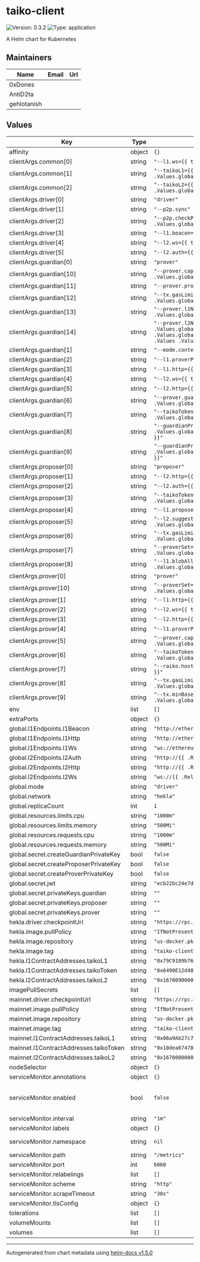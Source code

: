 # taiko-client

![Version: 0.3.2](https://img.shields.io/badge/Version-0.3.2-informational?style=flat-square) ![Type: application](https://img.shields.io/badge/Type-application-informational?style=flat-square)

A Helm chart for Kubernetes

## Maintainers

| Name | Email | Url |
| ---- | ------ | --- |
| 0xDones |  |  |
| AntiD2ta |  |  |
| gehlotanish |  |  |

## Values

| Key | Type | Default | Description |
|-----|------|---------|-------------|
| affinity | object | `{}` |  |
| clientArgs.common[0] | string | `"--l1.ws={{ tpl .Values.global.l1Endpoints.l1Ws . }}"` |  |
| clientArgs.common[1] | string | `"--taikoL1={{ (index .Values .Values.global.network).l1ContractAddresses.taikoL1 }}"` |  |
| clientArgs.common[2] | string | `"--taikoL2={{ (index .Values .Values.global.network).l2ContractAddresses.taikoL2 }}"` |  |
| clientArgs.driver[0] | string | `"driver"` |  |
| clientArgs.driver[1] | string | `"--p2p.sync"` |  |
| clientArgs.driver[2] | string | `"--p2p.checkPointSyncUrl={{ (index .Values .Values.global.network).driver.checkpointUrl }}"` |  |
| clientArgs.driver[3] | string | `"--l1.beacon={{ tpl .Values.global.l1Endpoints.l1Beacon . }}"` |  |
| clientArgs.driver[4] | string | `"--l2.ws={{ tpl .Values.global.l2Endpoints.l2Ws . }}"` |  |
| clientArgs.driver[5] | string | `"--l2.auth={{ tpl .Values.global.l2Endpoints.l2Auth . }}"` |  |
| clientArgs.guardian[0] | string | `"prover"` |  |
| clientArgs.guardian[10] | string | `"--prover.capacity={{ (index .Values .Values.global.network).guardian.capacity }}"` |  |
| clientArgs.guardian[11] | string | `"--prover.proveUnassignedBlocks"` |  |
| clientArgs.guardian[12] | string | `"--tx.gasLimit={{ (index .Values .Values.global.network).guardian.txGasLimit }}"` |  |
| clientArgs.guardian[13] | string | `"--prover.l1NodeVersion=\"{{ (index .Values .Values.global.network).guardian.l1NodeInfo }}\""` |  |
| clientArgs.guardian[14] | string | `"--prover.l2NodeVersion=\"driver:{{ (index .Values .Values.global.network).image.tag }}/taiko-geth:{{ (index .Values .Values.global.network).guardian.taikoGethVersion }}/guardian:{{ (index .Values .Values.global.network).image.tag }}"` |  |
| clientArgs.guardian[1] | string | `"--mode.contester"` |  |
| clientArgs.guardian[2] | string | `"--l1.proverPrivKey=$(GUARDIAN_PRIVATE_KEY)"` |  |
| clientArgs.guardian[3] | string | `"--l1.http={{ tpl .Values.global.l1Endpoints.l1Http . }}"` |  |
| clientArgs.guardian[4] | string | `"--l2.ws={{ tpl .Values.global.l2Endpoints.l2Ws . }}"` |  |
| clientArgs.guardian[5] | string | `"--l2.http={{ tpl .Values.global.l2Endpoints.l2Http . }}"` |  |
| clientArgs.guardian[6] | string | `"--prover.guardianProverHealthCheckServerEndpoint={{ (index .Values .Values.global.network).guardian.healthCheckServer }}"` |  |
| clientArgs.guardian[7] | string | `"--taikoToken={{ (index .Values .Values.global.network).l1ContractAddresses.taikoToken }}"` |  |
| clientArgs.guardian[8] | string | `"--guardianProverMinority={{ (index .Values .Values.global.network).guardian.contractAddresses.guardianProverMinority }}"` |  |
| clientArgs.guardian[9] | string | `"--guardianProverMajority={{ (index .Values .Values.global.network).guardian.contractAddresses.guardianProverMajority }}"` |  |
| clientArgs.proposer[0] | string | `"proposer"` |  |
| clientArgs.proposer[1] | string | `"--l2.http={{ tpl .Values.global.l2Endpoints.l2Http . }}"` |  |
| clientArgs.proposer[2] | string | `"--l2.auth={{ tpl .Values.global.l2Endpoints.l2Auth . }}"` |  |
| clientArgs.proposer[3] | string | `"--taikoToken={{ (index .Values .Values.global.network).l1ContractAddresses.taikoToken }}"` |  |
| clientArgs.proposer[4] | string | `"--l1.proposerPrivKey=$(PROPOSER_PRIVATE_KEY)"` |  |
| clientArgs.proposer[5] | string | `"--l2.suggestedFeeRecipient={{ (index .Values .Values.global.network).proposer.suggestedFeeRecipient }}"` |  |
| clientArgs.proposer[6] | string | `"--tx.gasLimit={{ (index .Values .Values.global.network).proposer.txGasLimit }}"` |  |
| clientArgs.proposer[7] | string | `"--proverSet={{ (index .Values .Values.global.network).proposer.proverSetAddress }}"` |  |
| clientArgs.proposer[8] | string | `"--l1.blobAllowed={{ (index .Values .Values.global.network).proposer.blobAllowed }}"` |  |
| clientArgs.prover[0] | string | `"prover"` |  |
| clientArgs.prover[10] | string | `"--proverSet={{ (index .Values .Values.global.network).prover.proverSetAddress }}"` |  |
| clientArgs.prover[1] | string | `"--l1.http={{ tpl .Values.global.l1Endpoints.l1Http . }}"` |  |
| clientArgs.prover[2] | string | `"--l2.ws={{ tpl .Values.global.l2Endpoints.l2Ws . }}"` |  |
| clientArgs.prover[3] | string | `"--l2.http={{ tpl .Values.global.l2Endpoints.l2Http . }}"` |  |
| clientArgs.prover[4] | string | `"--l1.proverPrivKey=$(PROVER_PRIVATE_KEY)"` |  |
| clientArgs.prover[5] | string | `"--prover.capacity={{ (index .Values .Values.global.network).prover.capacity }}"` |  |
| clientArgs.prover[6] | string | `"--taikoToken={{ (index .Values .Values.global.network).l1ContractAddresses.taikoToken }}"` |  |
| clientArgs.prover[7] | string | `"--raiko.host={{ (index .Values .Values.global.network).prover.raikoHost }}"` |  |
| clientArgs.prover[8] | string | `"--tx.gasLimit={{ (index .Values .Values.global.network).prover.txGasLimit }}"` |  |
| clientArgs.prover[9] | string | `"--tx.minBaseFee={{ (index .Values .Values.global.network).prover.txMinBaseFee }}"` |  |
| env | list | `[]` |  |
| extraPorts | object | `{}` |  |
| global.l1Endpoints.l1Beacon | string | `"http://ethereum-node-beacon:5052"` |  |
| global.l1Endpoints.l1Http | string | `"http://ethereum-node-execution:8545"` |  |
| global.l1Endpoints.l1Ws | string | `"ws://ethereum-node-execution:8546"` |  |
| global.l2Endpoints.l2Auth | string | `"http://{{ .Release.Name }}-taiko-geth:8551"` |  |
| global.l2Endpoints.l2Http | string | `"http://{{ .Release.Name }}-taiko-geth:8545"` |  |
| global.l2Endpoints.l2Ws | string | `"ws://{{ .Release.Name }}-taiko-geth:8546"` |  |
| global.mode | string | `"driver"` |  |
| global.network | string | `"hekla"` |  |
| global.replicaCount | int | `1` |  |
| global.resources.limits.cpu | string | `"1000m"` |  |
| global.resources.limits.memory | string | `"500Mi"` |  |
| global.resources.requests.cpu | string | `"1000m"` |  |
| global.resources.requests.memory | string | `"500Mi"` |  |
| global.secret.createGuardianPrivateKey | bool | `false` |  |
| global.secret.createProposerPrivateKey | bool | `false` |  |
| global.secret.createProverPrivateKey | bool | `false` |  |
| global.secret.jwt | string | `"ecb22bc24e7d4061f7ed690ccd5846d7d73f5d2b9733267e12f56790398d908a"` |  |
| global.secret.privateKeys.guardian | string | `""` |  |
| global.secret.privateKeys.proposer | string | `""` |  |
| global.secret.privateKeys.prover | string | `""` |  |
| hekla.driver.checkpointUrl | string | `"https://rpc.hekla.taiko.xyz"` |  |
| hekla.image.pullPolicy | string | `"IfNotPresent"` |  |
| hekla.image.repository | string | `"us-docker.pkg.dev/evmchain/images/taiko-client"` |  |
| hekla.image.tag | string | `"taiko-client-v0.29.0"` |  |
| hekla.l1ContractAddresses.taikoL1 | string | `"0x79C9109b764609df928d16fC4a91e9081F7e87DB"` |  |
| hekla.l1ContractAddresses.taikoToken | string | `"0x6490E12d480549D333499236fF2Ba6676C296011"` |  |
| hekla.l2ContractAddresses.taikoL2 | string | `"0x1670090000000000000000000000000000010001"` |  |
| imagePullSecrets | list | `[]` |  |
| mainnet.driver.checkpointUrl | string | `"https://rpc.mainnet.taiko.xyz"` |  |
| mainnet.image.pullPolicy | string | `"IfNotPresent"` |  |
| mainnet.image.repository | string | `"us-docker.pkg.dev/evmchain/images/taiko-client"` |  |
| mainnet.image.tag | string | `"taiko-client-v0.29.0"` |  |
| mainnet.l1ContractAddresses.taikoL1 | string | `"0x06a9Ab27c7e2255df1815E6CC0168d7755Feb19a"` |  |
| mainnet.l1ContractAddresses.taikoToken | string | `"0x10dea67478c5F8C5E2D90e5E9B26dBe60c54d800"` |  |
| mainnet.l2ContractAddresses.taikoL2 | string | `"0x1670000000000000000000000000000000010001"` |  |
| nodeSelector | object | `{}` |  |
| serviceMonitor.annotations | object | `{}` | Additional ServiceMonitor annotations |
| serviceMonitor.enabled | bool | `false` | If true, a ServiceMonitor CRD is created for a prometheus operator https://github.com/coreos/prometheus-operator |
| serviceMonitor.interval | string | `"1m"` | ServiceMonitor scrape interval |
| serviceMonitor.labels | object | `{}` | Additional ServiceMonitor labels |
| serviceMonitor.namespace | string | `nil` | Alternative namespace for ServiceMonitor |
| serviceMonitor.path | string | `"/metrics"` | Path to scrape |
| serviceMonitor.port | int | `6060` | Port of metrics expose |
| serviceMonitor.relabelings | list | `[]` | ServiceMonitor relabelings |
| serviceMonitor.scheme | string | `"http"` | ServiceMonitor scheme |
| serviceMonitor.scrapeTimeout | string | `"30s"` | ServiceMonitor scrape timeout |
| serviceMonitor.tlsConfig | object | `{}` | ServiceMonitor TLS configuration |
| tolerations | list | `[]` |  |
| volumeMounts | list | `[]` |  |
| volumes | list | `[]` |  |

----------------------------------------------
Autogenerated from chart metadata using [helm-docs v1.5.0](https://github.com/norwoodj/helm-docs/releases/v1.5.0)
